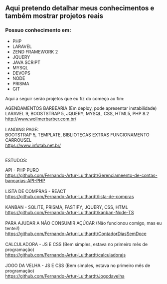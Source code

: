 <h2>Aqui pretendo detalhar meus conhecimentos e também mostrar projetos reais</h2>

<h3>Possuo conhecimento em:</h3>
<ul>
  <li>PHP</li>
  <li>LARAVEL</li>
  <li>ZEND FRAMEWORK 2</li>
  <li>JQUERY</li>
  <li>JAVA SCRIPT</li>
  <li>MYSQL</li>
  <li>DEVOPS</li>
  <li>NODE</li>
  <li>PRISMA</li>
  <li>GIT</li>
</ul>

<p>Aqui a seguir serão projetos que eu fiz do começo ao fim:</p>
<div>
  <div>AGENDAMENTOS BARBEARIA (Em deploy, pode apresentar instabilidade)</div>
  <div>LARAVEL 9, BOOSTSTRAP 5, JQUERY, MYSQL, CSS, HTML5, PHP 8.2</div>
  <a href="http://www.wollmerbarber.com.br/" target="_blank">http://www.wollmerbarber.com.br/</a>
  <br></br>
  <div>LANDING PAGE:</div>
  <div>BOOTSTRAP 5, TEMPLATE, BIBLIOTECAS EXTRAS FUNCIONAMENTO CARROUSEL<div>
  <a href="https://www.infotab.net.br/" target"_blank">https://www.infotab.net.br/</a> 
</div>
<br>
<div>
  <p>ESTUDOS:</p>
  <div>API - PHP PURO</div>
  <a href="https://github.com/Fernando-Artur-Luithardt/Gerenciameento-de-contas-bancarias-API-PHP" target"_blank">https://github.com/Fernando-Artur-Luithardt/Gerenciameento-de-contas-bancarias-API-PHP</a>
  <br></br>
  <div>LISTA DE COMPRAS - REACT</div>
  <a href="https://github.com/Fernando-Artur-Luithardt/lista-de-compras" target"_blank">https://github.com/Fernando-Artur-Luithardt/lista-de-compras</a>
  <br></br>
  <div>KANBAN - SQLITE, PRISMA, FASTIFY, JQUERY, CSS, HTML</div>
  <a href="https://github.com/Fernando-Artur-Luithardt/kanban-Node-TS" target"_blank">https://github.com/Fernando-Artur-Luithardt/kanban-Node-TS</a>
  <br></br>
  <div>PARA AJUDAR A NÃO CONSUMIR AÇÚCAR (Não funcionou comigo, mas eu tentei!)</div>
  <a href="https://github.com/Fernando-Artur-Luithardt/ContadorDiasSemDoce" target"_blank">https://github.com/Fernando-Artur-Luithardt/ContadorDiasSemDoce</a>
  <br></br>
  <div>CALCULADORA - JS E CSS (Bem simples, estava no primeiro mês de programação)</div>
  <a href="https://github.com/Fernando-Artur-Luithardt/calculadorajs" target"_blank">https://github.com/Fernando-Artur-Luithardt/calculadorajs</a>
  <br></br>
  <div>JOGO DA VELHA - JS E CSS (Bem simples, estava no primeiro mês de programação)</div>
  <a href="https://github.com/Fernando-Artur-Luithardt/Jogodavelha" target"_blank">https://github.com/Fernando-Artur-Luithardt/Jogodavelha</a>
</div>

